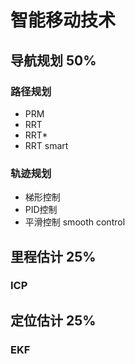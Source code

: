 # 智能移动技术

## 导航规划 50%
### 路径规划
* PRM
* RRT
* RRT*
* RRT smart
### 轨迹规划
* 梯形控制
* PID控制
* 平滑控制 smooth control

## 里程估计 25%
### ICP

## 定位估计 25%
### EKF
